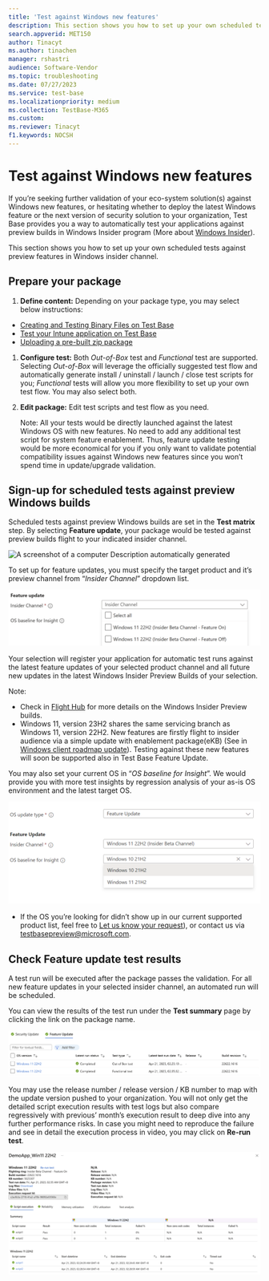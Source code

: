```yaml
---
title: 'Test against Windows new features'
description: This section shows you how to set up your own scheduled tests against preview features in Windows insider channel
search.appverid: MET150
author: Tinacyt
ms.author: tinachen
manager: rshastri
audience: Software-Vendor
ms.topic: troubleshooting
ms.date: 07/27/2023
ms.service: test-base
ms.localizationpriority: medium
ms.collection: TestBase-M365
ms.custom:
ms.reviewer: Tinacyt
f1.keywords: NOCSH
---
```


# Test against Windows new features

If you’re seeking further validation of your eco-system solution(s) against Windows new features, or hesitating whether to deploy the latest Windows feature or the next version of security solution to your organization, Test Base provides you a way to automatically test your applications against preview builds in Windows Insider program (More about [Windows Insider](https://www.microsoft.com/windowsinsider/about-windows-insider-program)).

This section shows you how to set up your own scheduled tests against preview features in Windows insider channel.

## Prepare your package

1.  **Define content:** Depending on your package type, you may select below instructions:
-   [Creating and Testing Binary Files on Test Base](https://learn.microsoft.com/microsoft-365/test-base/testapplication?view=o365-worldwide)
-   [Test your Intune application on Test Base](https://learn.microsoft.com/microsoft-365/test-base/testintuneapplication?view=o365-worldwide)
-   [Uploading a pre-built zip package](https://learn.microsoft.com/microsoft-365/test-base/uploadapplication?view=o365-worldwide)
1.  **Configure test:** Both *Out-of-Box* test and *Functional* test are supported. Selecting *Out-of-Box* will leverage the officially suggested test flow and automatically generate install / uninstall / launch / close test scripts for you; *Functional* tests will allow you more flexibility to set up your own test flow. You may also select both.
2.  **Edit package:** Edit test scripts and test flow as you need.

    Note: All your tests would be directly launched against the latest Windows OS with new features. No need to add any additional test script for system feature enablement. Thus, feature update testing would be more economical for you if you only want to validate potential compatibility issues against Windows new features since you won’t spend time in update/upgrade validation.

## Sign-up for scheduled tests against preview Windows builds

Scheduled tests against preview Windows builds are set in the **Test matrix** step. By selecting **Feature update**, your package would be tested against preview builds flight to your indicated insider channel.

![A screenshot of a computer Description automatically generated](Media/test-against-windows-new-features-1.png)

To set up for feature updates, you must specify the target product and it’s preview channel from “*Insider Channel*” dropdown list.

![A screenshot of a computer Description automatically generated](Media/test-against-windows-new-features-2.png)

Your selection will register your application for automatic test runs against the latest feature updates of your selected product channel and all future new updates in the latest Windows Insider Preview Builds of your selection.

Note:

-   Check in [Flight Hub](https://docs.microsoft.com/windows-insider/flight-hub/) for more details on the Windows Insider Preview builds.
-   Windows 11, version 23H2 shares the same servicing branch as Windows 11, version 22H2. New features are firstly flight to insider audience via a simple update with enablement package(eKB) (See in [Windows client roadmap update](https://techcommunity.microsoft.com/t5/windows-it-pro-blog/windows-client-roadmap-update-july-2023/ba-p/3871736)). Testing against these new features will soon be supported also in Test Base Feature Update.

You may also set your current OS in “*OS baseline for Insight*”. We would provide you with more test insights by regression analysis of your as-is OS environment and the latest target OS.

![Graphical user interface, text, application Description automatically generated](Media/test-against-windows-new-features-3.png)

-   If the OS you’re looking for didn’t show up in our current supported product list, feel free to [Let us know your request](https://forms.office.com/r/ZeGihXBXHk)), or contact us via [testbasepreview@microsoft.com](mailto:testbasepreview@microsoft.com).

## Check Feature update test results

A test run will be executed after the package passes the validation. For all new feature updates in your selected insider channel, an automated run will be scheduled.

You can view the results of the test run under the **Test summary** page by clicking the link on the package name.

![A close-up of a white background Description automatically generated](Media/test-against-windows-new-features-4.png)

You may use the release number / release version / KB number to map with the update version pushed to your organization. You will not only get the detailed script execution results with test logs but also compare regressively with previous’ month’s execution result to deep dive into any further performance risks. In case you might need to reproduce the failure and see in detail the execution process in video, you may click on **Re-run test**.

![A screenshot of a computer Description automatically generated](Media/test-against-windows-new-features-5.png)
